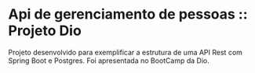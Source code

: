 # Api de gerenciamento de pessoas :: Projeto Dio
Projeto desenvolvido para exemplificar a estrutura de uma API Rest com Spring Boot e Postgres.
Foi apresentada no BootCamp da Dio.